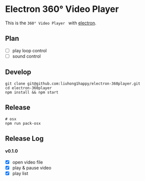 # Electron 360° Video Player

This is the `360° Video Player ` with [electron](https://github.com/atom/electron).

## Plan

- [ ] play loop control
- [ ] sound control

## Develop

    git clone git@github.com:liuhong1happy/electron-360player.git
    cd electron-360player
    npm install && npm start

## Release

    # osx 
    npm run pack-osx

## Release Log

#### v0.1.0

- [x] open video file
- [x] play & pause video
- [x] play list